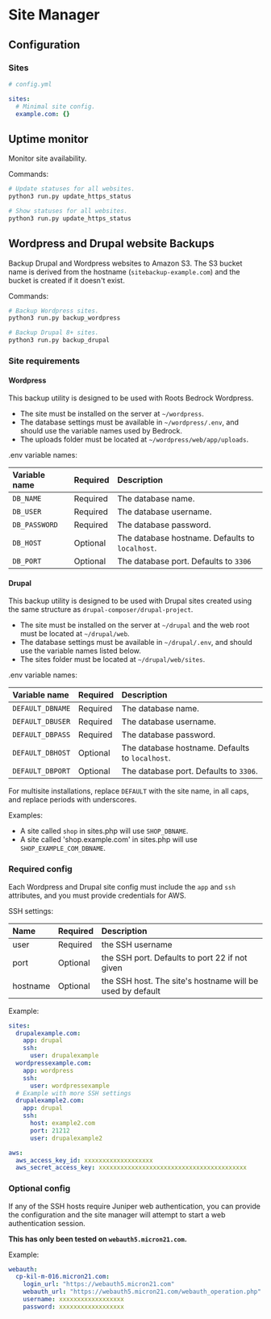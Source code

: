 # Site Manager

## Configuration

### Sites

```yaml
# config.yml

sites:
  # Minimal site config.
  example.com: {}
```

## Uptime monitor

Monitor site availability.

Commands:

```bash
# Update statuses for all websites.
python3 run.py update_https_status

# Show statuses for all websites.
python3 run.py update_https_status
```

## Wordpress and Drupal website Backups

Backup Drupal and Wordpress websites to Amazon S3. The S3 bucket name is derived from the hostname (`sitebackup-example.com`) and the bucket is created if it doesn't exist.

Commands:

```bash
# Backup Wordpress sites.
python3 run.py backup_wordpress

# Backup Drupal 8+ sites.
python3 run.py backup_drupal
```

### Site requirements

#### Wordpress

This backup utility is designed to be used with Roots Bedrock Wordpress.
- The site must be installed on the server at `~/wordpress`.
- The database settings must be available in `~/wordpress/.env`, and should use the variable names used by Bedrock.
- The uploads folder must be located at `~/wordpress/web/app/uploads`.

.env variable names:

| Variable name | Required | Description                                     |
| :------------ | :------- | :---------------------------------------------- |
| `DB_NAME`     | Required | The database name.                              |
| `DB_USER`     | Required | The database username.                          |
| `DB_PASSWORD` | Required | The database password.                          |
| `DB_HOST`     | Optional | The database hostname. Defaults to `localhost`. |
| `DB_PORT`     | Optional | The database port. Defaults to `3306`           |

#### Drupal

This backup utility is designed to be used with Drupal sites created using the same structure as `drupal-composer/drupal-project`.
- The site must be installed on the server at `~/drupal` and the web root must be located at `~/drupal/web`.
- The database settings must be available in `~/drupal/.env`, and should use the variable names listed below.
- The sites folder must be located at `~/drupal/web/sites`.

.env variable names:

| Variable name    | Required | Description                                     |
| :--------------- | :------- | :---------------------------------------------- |
| `DEFAULT_DBNAME` | Required | The database name.                              |
| `DEFAULT_DBUSER` | Required | The database username.                          |
| `DEFAULT_DBPASS` | Required | The database password.                          |
| `DEFAULT_DBHOST` | Optional | The database hostname. Defaults to `localhost`. |
| `DEFAULT_DBPORT` | Optional | The database port. Defaults to `3306`.          |

For multisite installations, replace `DEFAULT` with the site name, in all caps, and replace periods with underscores.

Examples:
- A site called `shop` in sites.php will use `SHOP_DBNAME`.
- A site called 'shop.example.com' in sites.php will use `SHOP_EXAMPLE_COM_DBNAME`.

### Required config

Each Wordpress and Drupal site config must include the `app` and `ssh` attributes, and you must provide credentials for AWS.

SSH settings:

| Name     | Required | Description                                               |
| :------- | :------- | :-------------------------------------------------------- |
| user     | Required | the SSH username                                          |
| port     | Optional | the SSH port. Defaults to port 22 if not given            |
| hostname | Optional | the SSH host. The site's hostname will be used by default |

Example:

```yaml
sites:
  drupalexample.com:
    app: drupal
    ssh:
      user: drupalexample
  wordpressexample.com:
    app: wordpress
    ssh:
      user: wordpressexample
  # Example with more SSH settings
  drupalexample2.com:
    app: drupal
    ssh:
      host: example2.com
      port: 21212
      user: drupalexample2

aws:
  aws_access_key_id: xxxxxxxxxxxxxxxxxxx
  aws_secret_access_key: xxxxxxxxxxxxxxxxxxxxxxxxxxxxxxxxxxxxxxxxx
```

### Optional config

If any of the SSH hosts require Juniper web authentication, you can provide the configuration and the site manager will attempt to start a web authentication session.

**This has only been tested on `webauth5.micron21.com`.**

Example:

```yaml
webauth:
  cp-kil-m-016.micron21.com:
    login_url: "https://webauth5.micron21.com"
    webauth_url: "https://webauth5.micron21.com/webauth_operation.php"
    username: xxxxxxxxxxxxxxxxxx
    password: xxxxxxxxxxxxxxxxxx
```